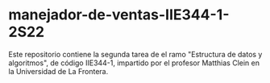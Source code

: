 # manejador-de-ventas-IIE344-1-2S22
Este repositorio contiene la segunda tarea de el ramo "Estructura de datos y algoritmos", de código IIE344-1, impartido por el profesor Matthias Clein en la Universidad de La Frontera.

